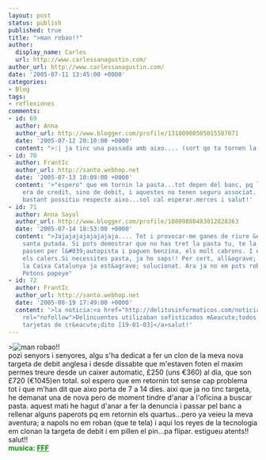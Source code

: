 ```yaml
---
layout: post
status: publish
published: true
title: ">man robao!!"
author:
  display_name: Carles
  url: http://www.carlessanagustin.com/
author_url: http://www.carlessanagustin.com/
date: '2005-07-11 13:45:00 +0000'
categories:
- Blog
tags:
- reflexiones
comments:
- id: 69
  author: Anna
  author_url: http://www.blogger.com/profile/13180900505015507071
  date: '2005-07-12 20:10:00 +0000'
  content: ">:| ja tinc una passada amb aixo.... (sort qe ta tornen la pasta)"
- id: 70
  author: FrantIc
  author_url: http://santo.webhop.net
  date: '2005-07-13 10:09:00 +0000'
  content: '>"espero" que em tornin la pasta...tot depen del banc, pq la targeta no
    era de credit, sino de debit, i aquestes no tenen seguru associat. pero jo estic
    bastant possitiu respecte aixo...sol cal esperar.merces i salut!'
- id: 71
  author: Anna Sayol
  author_url: http://www.blogger.com/profile/10809880483012828363
  date: '2005-07-14 18:53:00 +0000'
  content: ">Jajajajajajajajaja.... Tot i provocar-me ganes de riure &eacute;s una
    santa putada. Si pots demostrar que no has tret la pasta tu, te la tornen. Aqu&iacute;
    passen per l&#039;autopista i paguen benzina, els molt cabrons. I el banc et torna
    els calers.Si necessites pasta, ja ho saps!! Per cert, all&ograve; teu i meu de
    la Caixa Catalunya ja est&agrave; solucionat. Ara ja no em pots robar pasta!!!!!!
    Petons popeye"
- id: 72
  author: FrantIc
  author_url: http://santo.webhop.net
  date: '2005-08-19 17:49:00 +0000'
  content: '>la noticia:<a href="http://delitosinformaticos.com/noticias/104300642334670.shtml"
    rel="nofollow">Delincuentes utilizaban sofisticados m&eacute;todos para duplicar
    tarjetas de cr&eacute;dito [19-01-03]</a>salut!'
---
```

<p>><a><img src="http://www.pickingpockets.com/pickpocket_4.JPG" alt="man robao!!" border="0" /></a><br />pozi senyors i senyores, algu s'ha dedicat a fer un clon de la meva nova targeta de debit anglesa i desde dissabte que m'estaven foten el maxim permes treure desde un caixer automatic, &pound;250 (uns &euro;360) al dia, que son &pound;720 (&euro;1045)en total. sol espero que em retornin tot sense cap problema tot i que m'han dit que aixo porta de 7 a 14 dies. aixi que ja no tinc targeta, he demanat una de nova pero de moment tindre d'anar a l'oficina a buscar pasta. aquest mati he hagut d'anar a fer la denuncia i passar pel banc a rellenar alguns paperots pq em retornin els quartus...pero ya veieu la meva aventura; a napols no em roban (que te tela) i aqui los reyes de la tecnologia em clonan la targeta de debit i em pillen el pin...pa flipar. estigueu atents!!<br />salut!!<br /><span style="font-weight:bold;color:rgb(0,153,0);">musica: </span><a style="font-weight:bold;color:rgb(0,153,0);" href="http://www.rfimusique.com/siteEn/discographie/discographie_76.asp" target="_blank">FFF</a></p>
